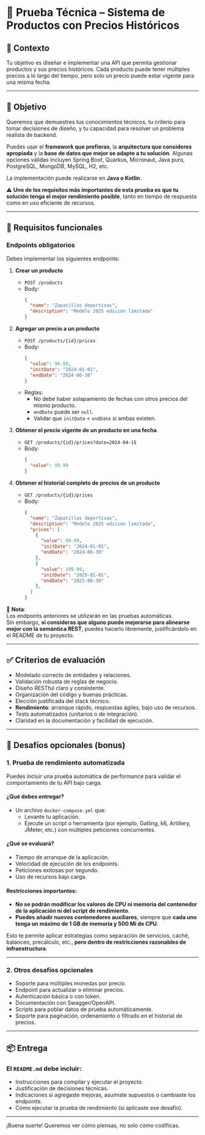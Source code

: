 # 🧪 Prueba Técnica – Sistema de Productos con Precios Históricos

## 🧩 Contexto

Tu objetivo es diseñar e implementar una API que permita gestionar productos y sus precios históricos. Cada producto puede tener múltiples precios a lo largo del tiempo, pero solo un precio puede estar vigente para una misma fecha.

---

## 🎯 Objetivo

Queremos que demuestres tus conocimientos técnicos, tu criterio para tomar decisiones de diseño, y tu capacidad para resolver un problema realista de backend.

Puedes usar el **framework que prefieras**, la **arquitectura que consideres apropiada** y la **base de datos que mejor se adapte a tu solución**. Algunas opciones válidas incluyen Spring Boot, Quarkus, Micronaut, Java puro, PostgreSQL, MongoDB, MySQL, H2, etc.

La implementación puede realizarse en **Java o Kotlin**.

⚠️ **Uno de los requisitos más importantes de esta prueba es que tu solución tenga el mejor rendimiento posible**, tanto en tiempo de respuesta como en uso eficiente de recursos.

---

## 📘 Requisitos funcionales

### Endpoints obligatorios

Debes implementar los siguientes endpoints:

1. **Crear un producto**
    - `POST /products`
    - Body:
      ```json
      {
        "name": "Zapatillas deportivas",
        "description": "Modelo 2025 edición limitada"
      }
      ```

2. **Agregar un precio a un producto**
    - `POST /products/{id}/prices`
    - Body:
      ```json
      {
        "value": 99.99,
        "initDate": "2024-01-01",
        "endDate": "2024-06-30"
      }
      ```
    - Reglas:
        - No debe haber solapamiento de fechas con otros precios del mismo producto.
        - `endDate` puede ser `null`.
        - Validar que `initDate` < `endDate` si ambas existen.

3. **Obtener el precio vigente de un producto en una fecha**
    - `GET /products/{id}/prices?date=2024-04-15`
    - Body:
      ```json
      {
        "value": 99.99
      }
      ```

4. **Obtener el historial completo de precios de un producto**
    - `GET /products/{id}/prices`
    - Body:
      ```json
      {
        "name": "Zapatillas deportivas",
        "description": "Modelo 2025 edición limitada",
        "prices": [
          {
            "value": 99.99,
            "initDate": "2024-01-01",
            "endDate": "2024-06-30"
          },
          {
            "value": 199.99,
            "initDate": "2025-01-01",
            "endDate": "2025-06-30"
          },
        ]
      }
      ```

📌 **Nota**:  
Los endpoints anteriores se utilizarán en las pruebas automáticas.  
Sin embargo, **si consideras que alguno puede mejorarse para alinearse mejor con la semántica REST**, puedes hacerlo libremente, justificándolo en el README de tu proyecto.

---

## ✅ Criterios de evaluación

- Modelado correcto de entidades y relaciones.
- Validación robusta de reglas de negocio.
- Diseño RESTful claro y consistente.
- Organización del código y buenas prácticas.
- Elección justificada del stack técnico.
- **Rendimiento**: arranque rápido, respuestas ágiles, bajo uso de recursos.
- Tests automatizados (unitarios o de integración).
- Claridad en la documentación y facilidad de ejecución.

---

## 🚀 Desafíos opcionales (bonus)

### 1. Prueba de rendimiento automatizada

Puedes incluir una prueba automática de performance para validar el comportamiento de tu API bajo carga.

#### ¿Qué debes entregar?

- Un archivo `docker-compose.yml` que:
    - Levante tu aplicación.
    - Ejecute un script o herramienta (por ejemplo, Gatling, k6, Artillery, JMeter, etc.) con múltiples peticiones concurrentes.

#### ¿Qué se evaluará?

- Tiempo de arranque de la aplicación.
- Velocidad de ejecución de los endpoints.
- Peticiones exitosas por segundo.
- Uso de recursos bajo carga.

#### Restricciones importantes:

- **No se podrán modificar los valores de CPU ni memoria del contenedor de la aplicación ni del script de rendimiento**.
- **Puedes añadir nuevos contenedores auxiliares**, siempre que **cada uno tenga un máximo de 1 GB de memoria y 500 Mi de CPU**.

Esto te permite aplicar estrategias como separación de servicios, caché, balanceo, precálculo, etc., **pero dentro de restricciones razonables de infraestructura**.

---

### 2. Otros desafíos opcionales

- Soporte para múltiples monedas por precio.
- Endpoint para actualizar o eliminar precios.
- Autenticación básica o con token.
- Documentación con Swagger/OpenAPI.
- Scripts para poblar datos de prueba automáticamente.
- Soporte para paginación, ordenamiento o filtrado en el historial de precios.

---

## 📦 Entrega

### El `README.md` debe incluir:

- Instrucciones para compilar y ejecutar el proyecto.
- Justificación de decisiones técnicas.
- Indicaciones si agregaste mejoras, asumiste supuestos o cambiaste los endpoints.
- Cómo ejecutar la prueba de rendimiento (si aplicaste ese desafío).

---

¡Buena suerte! Queremos ver cómo piensas, no solo cómo codificas.
